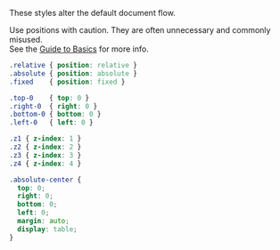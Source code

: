 
These styles alter the default document flow.

<span class="red">Use positions with caution.
They are often unnecessary and commonly misused.</span><br>
See the <a href="http://basscss.com/docs/guides/basics">Guide to Basics</a> for more info.

```css
.relative { position: relative }
.absolute { position: absolute }
.fixed    { position: fixed }

.top-0    { top: 0 }
.right-0  { right: 0 }
.bottom-0 { bottom: 0 }
.left-0   { left: 0 }

.z1 { z-index: 1 }
.z2 { z-index: 2 }
.z3 { z-index: 3 }
.z4 { z-index: 4 }

.absolute-center {
  top: 0;
  right: 0;
  bottom: 0;
  left: 0;
  margin: auto;
  display: table;
}
```
